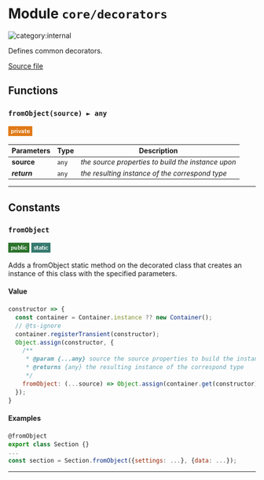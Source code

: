 # Module `core/decorators`

![category:internal](https://img.shields.io/badge/category-internal-6b6b6b.svg?style=flat-square)

Defines common decorators.

[Source file](..\src\core\decorators.js)

## Functions

### `fromObject(source) ► any`

![modifier: private](images/badges/modifier-private.png)



Parameters | Type | Description
--- | --- | ---
__source__ | `any` | *the source properties to build the instance upon*
__*return*__ | `any` | *the resulting instance of the correspond type*

---

## Constants

### `fromObject`

![modifier: public](images/badges/modifier-public.png) ![modifier: static](images/badges/modifier-static.png)

Adds a fromObject static method on the decorated class that creates an instance of this class with the specified parameters.

#### Value

```javascript
constructor => {
  const container = Container.instance ?? new Container();
  // @ts-ignore
  container.registerTransient(constructor);
  Object.assign(constructor, {
    /**
     * @param {...any} source the source properties to build the instance upon
     * @returns {any} the resulting instance of the correspond type
     */
    fromObject: (...source) => Object.assign(container.get(constructor), ...source)
  });
}
```

#### Examples

```javascript
@fromObject
export class Section {}
...
const section = Section.fromObject({settings: ...}, {data: ...});
```

---
